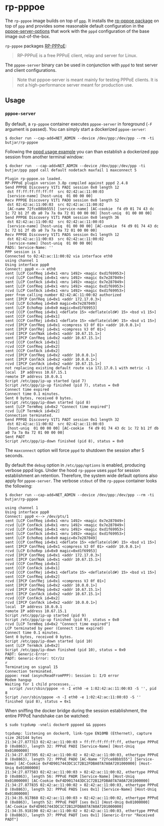 rp-pppoe
========

The `rp-pppoe` image builds on top of [`ppp`](../ppp). It installs the
[rp-pppoe package](https://git.alpinelinux.org/aports/tree/main/rp-pppoe) on
top of `ppp` and provides some reasonable default configuration in the
[pppoe-server-options](./etc/ppp/pppoe-server-options) that work with the
`pppd` configuration of the base image out-of-the-box.

`rp-pppoe` packages [RP-PPPoE](https://dianne.skoll.ca/projects/rp-pppoe/):
> RP-PPPoE is a free PPPoE client, relay and server for Linux.

The `pppoe-server` binary can be used in conjunction with `pppd` to test server
and client configurations.

> Note that pppoe-server is meant mainly for testing PPPoE clients. It is not a
> high-performance server meant for production use.

Usage
-----

### `pppoe-server`

By default, a `rp-pppoe` container executes `pppoe-server` in foreground (`-F`
argument is passed). You can simply start a dockerized `pppoe-server`:

```
$ docker run --cap-add=NET_ADMIN --device /dev/ppp:/dev/ppp --rm -ti butjar/rp-pppoe
```

Following the [pppd usage example](../ppp/README.md#pppd) you can than
establish a dockerized ppp session from another terminal window:

```
$ docker run  --cap-add=NET_ADMIN --device /dev/ppp:/dev/ppp -ti butjar/ppp pppd call default nodetach maxfail 1 maxconnect 5

Plugin rp-pppoe.so loaded.
RP-PPPoE plugin version 3.8p compiled against pppd 2.4.8
Send PPPOE Discovery V1T1 PADI session 0x0 length 12
 dst ff:ff:ff:ff:ff:ff  src 02:42:ac:11:00:03
 [service-name] [host-uniq  01 00 00 00]
Recv PPPOE Discovery V1T1 PADO session 0x0 length 52
 dst 02:42:ac:11:00:03  src 02:42:ac:11:00:02
 [AC-name 72fce88bb555] [service-name] [AC-cookie  f4 d9 01 74 43 dc 1c 72 b1 2f db a0 7a 7a 0a 72 01 00 00 00] [host-uniq  01 00 00 00]
Send PPPOE Discovery V1T1 PADR session 0x0 length 36
 dst 02:42:ac:11:00:02  src 02:42:ac:11:00:03
 [service-name] [host-uniq  01 00 00 00] [AC-cookie  f4 d9 01 74 43 dc 1c 72 b1 2f db a0 7a 7a 0a 72 01 00 00 00]
Recv PPPOE Discovery V1T1 PADS session 0x1 length 12
 dst 02:42:ac:11:00:03  src 02:42:ac:11:00:02
 [service-name] [host-uniq  01 00 00 00]
PADS: Service-Name: ''
PPP session is 1
Connected to 02:42:ac:11:00:02 via interface eth0
using channel 1
Using interface ppp0
Connect: ppp0 <--> eth0
sent [LCP ConfReq id=0x1 <mru 1492> <magic 0xd1f69953>]
rcvd [LCP ConfReq id=0x1 <mru 1492> <magic 0x7e287049>]
sent [LCP ConfAck id=0x1 <mru 1492> <magic 0x7e287049>]
sent [LCP ConfReq id=0x1 <mru 1492> <magic 0xd1f69953>]
rcvd [LCP ConfAck id=0x1 <mru 1492> <magic 0xd1f69953>]
peer from calling number 02:42:AC:11:00:02 authorized
sent [IPCP ConfReq id=0x1 <addr 172.17.0.3>]
rcvd [LCP EchoReq id=0x0 magic=0x7e287049]
sent [LCP EchoRep id=0x0 magic=0xd1f69953]
rcvd [CCP ConfReq id=0x1 <deflate 15> <deflate(old#) 15> <bsd v1 15>]
sent [CCP ConfReq id=0x1]
sent [CCP ConfRej id=0x1 <deflate 15> <deflate(old#) 15> <bsd v1 15>]
rcvd [IPCP ConfReq id=0x1 <compress VJ 0f 01> <addr 10.0.0.1>]
sent [IPCP ConfRej id=0x1 <compress VJ 0f 01>]
rcvd [IPCP ConfNak id=0x1 <addr 10.67.15.1>]
sent [IPCP ConfReq id=0x2 <addr 10.67.15.1>]
rcvd [CCP ConfAck id=0x1]
rcvd [CCP ConfReq id=0x2]
sent [CCP ConfAck id=0x2]
rcvd [IPCP ConfReq id=0x2 <addr 10.0.0.1>]
sent [IPCP ConfAck id=0x2 <addr 10.0.0.1>]
rcvd [IPCP ConfAck id=0x2 <addr 10.67.15.1>]
not replacing existing default route via 172.17.0.1 with metric -1
local  IP address 10.67.15.1
remote IP address 10.0.0.1
Script /etc/ppp/ip-up started (pid 7)
Script /etc/ppp/ip-up finished (pid 7), status = 0x0
Connect time expired
Connect time 0.1 minutes.
Sent 0 bytes, received 0 bytes.
Script /etc/ppp/ip-down started (pid 8)
sent [LCP TermReq id=0x2 "Connect time expired"]
rcvd [LCP TermAck id=0x2]
Connection terminated.
Send PPPOE Discovery V1T1 PADT session 0x1 length 32
 dst 02:42:ac:11:00:02  src 02:42:ac:11:00:03
 [host-uniq  01 00 00 00] [AC-cookie  f4 d9 01 74 43 dc 1c 72 b1 2f db a0 7a 7a 0a 72 01 00 00 00]
Sent PADT
Script /etc/ppp/ip-down finished (pid 8), status = 0x0
```

The `maxconnect` option will force `pppd` to shutdown the session after 5
seconds.

By default the `debug` option in `/etc/ppp/options` is enabled, producing
verbose pppd logs. Under the hood `rp-pppoe` uses `pppd` for session
establishment an retention. Therefore, the system wide default options also
apply for `pppoe-server`. The verbose `stdout` of the `rp-pppoe` container
looks the following:

```
$ docker run --cap-add=NET_ADMIN --device /dev/ppp:/dev/ppp --rm -ti butjar/rp-pppoe

using channel 1
Using interface ppp0
Connect: ppp0 <--> /dev/pts/1
sent [LCP ConfReq id=0x1 <mru 1492> <magic 0x7e287049>]
rcvd [LCP ConfAck id=0x1 <mru 1492> <magic 0x7e287049>]
rcvd [LCP ConfReq id=0x1 <mru 1492> <magic 0xd1f69953>]
sent [LCP ConfAck id=0x1 <mru 1492> <magic 0xd1f69953>]
sent [LCP EchoReq id=0x0 magic=0x7e287049]
sent [CCP ConfReq id=0x1 <deflate 15> <deflate(old#) 15> <bsd v1 15>]
sent [IPCP ConfReq id=0x1 <compress VJ 0f 01> <addr 10.0.0.1>]
rcvd [LCP EchoRep id=0x0 magic=0xd1f69953]
rcvd [IPCP ConfReq id=0x1 <addr 172.17.0.3>]
sent [IPCP ConfNak id=0x1 <addr 10.67.15.1>]
rcvd [CCP ConfReq id=0x1]
sent [CCP ConfAck id=0x1]
rcvd [CCP ConfRej id=0x1 <deflate 15> <deflate(old#) 15> <bsd v1 15>]
sent [CCP ConfReq id=0x2]
rcvd [IPCP ConfRej id=0x1 <compress VJ 0f 01>]
sent [IPCP ConfReq id=0x2 <addr 10.0.0.1>]
rcvd [IPCP ConfReq id=0x2 <addr 10.67.15.1>]
sent [IPCP ConfAck id=0x2 <addr 10.67.15.1>]
rcvd [CCP ConfAck id=0x2]
rcvd [IPCP ConfAck id=0x2 <addr 10.0.0.1>]
local  IP address 10.0.0.1
remote IP address 10.67.15.1
Script /etc/ppp/ip-up started (pid 9)
Script /etc/ppp/ip-up finished (pid 9), status = 0x0
rcvd [LCP TermReq id=0x2 "Connect time expired"]
LCP terminated by peer (Connect time expired)
Connect time 0.1 minutes.
Sent 0 bytes, received 0 bytes.
Script /etc/ppp/ip-down started (pid 10)
sent [LCP TermAck id=0x2]
Script /etc/ppp/ip-down finished (pid 10), status = 0x0
PADT: Generic-Error:
PADT: Generic-Error: tCr/۠zz
r
Terminating on signal 15
Connection terminated.
pppoe: read (asyncReadFromPPP): Session 1: I/O error
Modem hangup
Waiting for 1 child processes...
  script /usr/sbin/pppoe -n -I eth0 -e 1:02:42:ac:11:00:03 -S '', pid 8
Script /usr/sbin/pppoe -n -I eth0 -e 1:02:42:ac:11:00:03 -S '' finished (pid 8), status = 0x1
```

When sniffing the docker bridge during the session establishment, the entire
PPPoE handshake can be watched:

```
$ sudo tcpdump -vneli docker0 pppoed && pppoes

tcpdump: listening on docker0, link-type EN10MB (Ethernet), capture size 262144 bytes
21:34:27.877313 02:42:ac:11:00:03 > ff:ff:ff:ff:ff:ff, ethertype PPPoE D (0x8863), length 32: PPPoE PADI [Service-Name] [Host-Uniq 0x01000000]
21:34:27.877395 02:42:ac:11:00:02 > 02:42:ac:11:00:03, ethertype PPPoE D (0x8863), length 72: PPPoE PADO [AC-Name "72fce88bb555"] [Service-Name] [AC-Cookie 0xF4D9017443DC1C72B12FDBA07A7A0A7201000000] [Host-Uniq 0x01000000]
21:34:27.877583 02:42:ac:11:00:03 > 02:42:ac:11:00:02, ethertype PPPoE D (0x8863), length 56: PPPoE PADR [Service-Name] [Host-Uniq 0x01000000] [AC-Cookie 0xF4D9017443DC1C72B12FDBA07A7A0A7201000000]
21:34:27.877835 02:42:ac:11:00:02 > 02:42:ac:11:00:03, ethertype PPPoE D (0x8863), length 32: PPPoE PADS [ses 0x1] [Service-Name] [Host-Uniq 0x01000000]
21:34:35.917860 02:42:ac:11:00:03 > 02:42:ac:11:00:02, ethertype PPPoE D (0x8863), length 52: PPPoE PADT [ses 0x1] [Host-Uniq 0x01000000] [AC-Cookie 0xF4D9017443DC1C72B12FDBA07A7A0A7201000000]
21:34:35.918190 02:42:ac:11:00:02 > 02:42:ac:11:00:03, ethertype PPPoE D (0x8863), length 37: PPPoE PADT [ses 0x1] [Generic-Error "Received PADT"]
```
